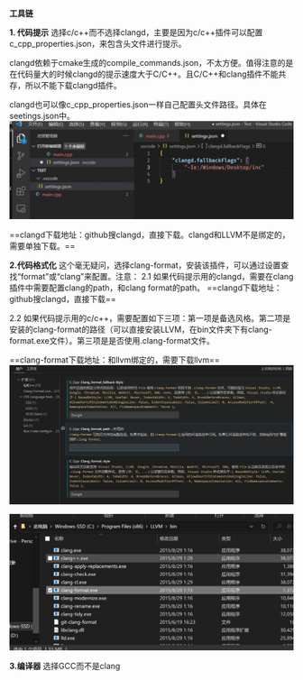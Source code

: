 **工具链**

**1. 代码提示**
选择c/c++而不选择clangd，主要是因为c/c++插件可以配置c_cpp_properties.json，来包含头文件进行提示。


clangd依赖于cmake生成的compile_commands.json，不太方便。值得注意的是在代码量大的时候clangd的提示速度大于C/C++。且C/C++和clang插件不能共存，所以不能下载clangd插件。

clangd也可以像c_cpp_properties.json一样自己配置头文件路径。具体在seetings.json中。
![](images/VSCODEC++配置环境_image_1.png)


==clangd下载地址：github搜clangd，直接下载。clangd和LLVM不是绑定的，需要单独下载。==

**2.代码格式化**
这个毫无疑问，选择clang-format，安装该插件，可以通过设置查找“format”或“clang”来配置。注意：
2.1 如果代码提示用的clangd，需要在clang插件中需要配置clang的path，和clang format的path。
==clangd下载地址：github搜clangd，直接下载==

2.2 如果代码提示用的c/c++，需要配置如下三项：第一项是备选风格。第二项是安装的clang-format的路径（可以直接安装LLVM，在bin文件夹下有clang-format.exe文件）。第三项是是否使用.clang-format文件。

==clang-format下载地址：和llvm绑定的，需要下载llvm==
![](images/VSCODEC++配置环境_image_2.png)

![](images/VSCODEC++配置环境_image_3.png)

**3.编译器**
选择GCC而不是clang